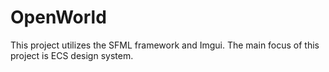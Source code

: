# OpenWorld
This project utilizes the SFML framework and Imgui. The main focus of this project is ECS design system.
